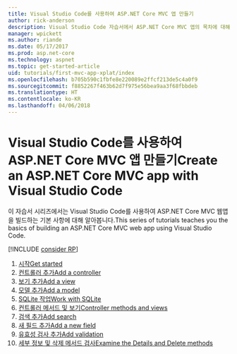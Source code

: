 ```yaml
---
title: Visual Studio Code를 사용하여 ASP.NET Core MVC 앱 만들기
author: rick-anderson
description: Visual Studio Code 자습서에서 ASP.NET Core MVC 앱의 목차에 대해 알아봅니다.
manager: wpickett
ms.author: riande
ms.date: 05/17/2017
ms.prod: asp.net-core
ms.technology: aspnet
ms.topic: get-started-article
uid: tutorials/first-mvc-app-xplat/index
ms.openlocfilehash: b705b590c1fbfe8e220089e2ffcf213de5c4a0f9
ms.sourcegitcommit: f8852267f463b62d7f975e56bea9aa3f68fbbdeb
ms.translationtype: HT
ms.contentlocale: ko-KR
ms.lasthandoff: 04/06/2018
---
```

# <a name="create-an-aspnet-core-mvc-app-with-visual-studio-code"></a><span data-ttu-id="4a064-103">Visual Studio Code를 사용하여 ASP.NET Core MVC 앱 만들기</span><span class="sxs-lookup"><span data-stu-id="4a064-103">Create an ASP.NET Core MVC app with Visual Studio Code</span></span>

<span data-ttu-id="4a064-104">이 자습서 시리즈에서는 Visual Studio Code를 사용하여 ASP.NET Core MVC 웹앱을 빌드하는 기본 사항에 대해 알아봅니다.</span><span class="sxs-lookup"><span data-stu-id="4a064-104">This series of tutorials teaches you the basics of building an ASP.NET Core MVC web app using Visual Studio Code.</span></span> 

[!INCLUDE [consider RP](../../includes/razor.md)]

1. [<span data-ttu-id="4a064-105">시작</span><span class="sxs-lookup"><span data-stu-id="4a064-105">Get started</span></span>](xref:tutorials/first-mvc-app-xplat/start-mvc)
1. [<span data-ttu-id="4a064-106">컨트롤러 추가</span><span class="sxs-lookup"><span data-stu-id="4a064-106">Add a controller</span></span>](xref:tutorials/first-mvc-app-xplat/adding-controller)
1. [<span data-ttu-id="4a064-107">보기 추가</span><span class="sxs-lookup"><span data-stu-id="4a064-107">Add a view</span></span>](xref:tutorials/first-mvc-app-xplat/adding-view)
1. [<span data-ttu-id="4a064-108">모델 추가</span><span class="sxs-lookup"><span data-stu-id="4a064-108">Add a model</span></span>](xref:tutorials/first-mvc-app-xplat/adding-model)
1. [<span data-ttu-id="4a064-109">SQLite 작업</span><span class="sxs-lookup"><span data-stu-id="4a064-109">Work with SQLite</span></span>](xref:tutorials/first-mvc-app-xplat/working-with-sql)
1. [<span data-ttu-id="4a064-110">컨트롤러 메서드 및 보기</span><span class="sxs-lookup"><span data-stu-id="4a064-110">Controller methods and views</span></span>](xref:tutorials/first-mvc-app-xplat/controller-methods-views)
1. [<span data-ttu-id="4a064-111">검색 추가</span><span class="sxs-lookup"><span data-stu-id="4a064-111">Add search</span></span>](xref:tutorials/first-mvc-app-xplat/search)
1. [<span data-ttu-id="4a064-112">새 필드 추가</span><span class="sxs-lookup"><span data-stu-id="4a064-112">Add a new field</span></span>](xref:tutorials/first-mvc-app-xplat/new-field)
1. [<span data-ttu-id="4a064-113">유효성 검사 추가</span><span class="sxs-lookup"><span data-stu-id="4a064-113">Add validation</span></span>](xref:tutorials/first-mvc-app-xplat/validation)
1. [<span data-ttu-id="4a064-114">세부 정보 및 삭제 메서드 검사</span><span class="sxs-lookup"><span data-stu-id="4a064-114">Examine the Details and Delete methods</span></span>](xref:tutorials/first-mvc-app/details)

